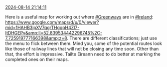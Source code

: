 [2024-08-14 21:14:11](https://mstdn.social/@hill_wanderer/112962440487144620)

Here is a useful map for working out where <a href="https://mstdn.social/tags/Greenways" class="mention hashtag" rel="tag">#Greenways</a> are in <a href="https://mstdn.social/tags/Ireland" class="mention hashtag" rel="tag">#Ireland</a>: <a href="https://www.google.com/maps/d/u/0/viewer?mid=1HAHB3jpXV7qgrTHgopH4Zl7-ItDHGEPv&amp;ll=52.839534442296745%2C-7.725919777166398&amp;z=8" target="_blank" rel="nofollow noopener noreferrer" translate="no">https://www.google.com/maps/d/u/0/viewer?mid=1HAHB3jpXV7qgrTHgopH4Zl7-ItDHGEPv&amp;ll=52.839534442296745%2C-7.725919777166398&amp;z=8</a>. There are different classifications; just use the menu to flick between them. Mind you, some of the potential routes look like those of railway lines that will not be closing any time soon.  Other than that, the effort is impressive. Tailte Éireann need to do better at marking the completed ones on their maps.